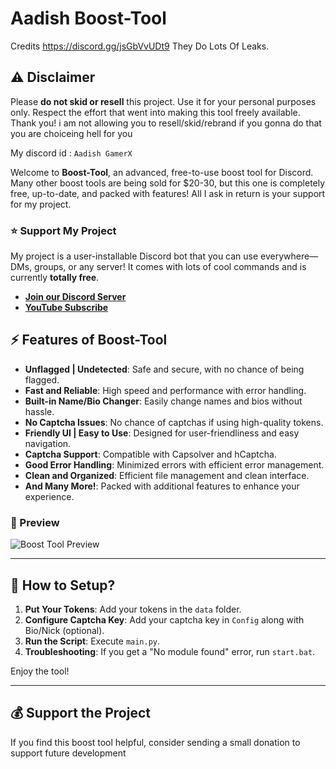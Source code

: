 
# Aadish Boost-Tool

Credits https://discord.gg/jsGbVvUDt9
They Do Lots Of Leaks.

## ⚠️ Disclaimer

Please **do not skid or resell** this project. Use it for your personal purposes only. Respect the effort that went into making this tool freely available. Thank you! i am not allowing you to resell/skid/rebrand if you gonna do that you are choiceing hell for you

My discord id : ```Aadish GamerX```

Welcome to **Boost-Tool**, an advanced, free-to-use boost tool for Discord. Many other boost tools are being sold for $20-30, but this one is completely free, up-to-date, and packed with features! All I ask in return is your support for my project.

### ⭐ Support My Project

My project is a user-installable Discord bot that you can use everywhere—DMs, groups, or any server! It comes with lots of cool commands and is currently **totally free**. 

- **[Join our Discord Server](https://dsc.gg/AadishMc)**
- **[YouTube Subscribe](https://www.youtube.com/@Aadishgamerx)**
## ⚡ Features of Boost-Tool

- **Unflagged | Undetected**: Safe and secure, with no chance of being flagged.
- **Fast and Reliable**: High speed and performance with error handling.
- **Built-in Name/Bio Changer**: Easily change names and bios without hassle.
- **No Captcha Issues**: No chance of captchas if using high-quality tokens.
- **Friendly UI | Easy to Use**: Designed for user-friendliness and easy navigation.
- **Captcha Support**: Compatible with Capsolver and hCaptcha.
- **Good Error Handling**: Minimized errors with efficient error management.
- **Clean and Organized**: Efficient file management and clean interface.
- **And Many More!**: Packed with additional features to enhance your experience.

### 🎥 Preview

![Boost Tool Preview](https://media.discordapp.net/attachments/1196423037650747433/1278780784769110046/image.png?ex=66d752e9&is=66d60169&hm=9c771b4cef1b69416262105abf8f5939521f3130f737cf67f25456a6a72b85ff&=&format=webp&quality=lossless&width=669&height=577)

---

## 🚀 How to Setup?

1. **Put Your Tokens**: Add your tokens in the `data` folder.
2. **Configure Captcha Key**: Add your captcha key in `Config` along with Bio/Nick (optional).
3. **Run the Script**: Execute `main.py`.
4. **Troubleshooting**: If you get a "No module found" error, run `start.bat`.

Enjoy the tool!

---

## 💰 Support the Project

If you find this boost tool helpful, consider sending a small donation to support future development


